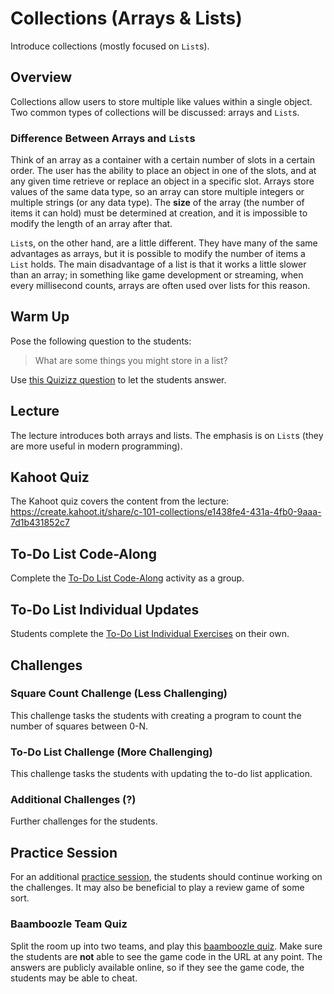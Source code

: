 # Collections (Arrays & Lists)
Introduce collections (mostly focused on `List`s).

## Overview
Collections allow users to store multiple like values within a single object. Two common types of collections will be discussed: arrays and `List`s.

### Difference Between Arrays and `List`s
Think of an array as a container with a certain number of slots in a certain order. The user has the ability to place an object in one of the slots, and at any given time retrieve or replace an object in a specific slot. Arrays store values of the same data type, so an array can store multiple integers or multiple strings (or any data type). The **size** of the array (the number of items it can hold) must be determined at creation, and it is impossible to modify the length of an array after that.

`List`s, on the other hand, are a little different. They have many of the same advantages as arrays, but it is possible to modify the number of items a `List` holds. The main disadvantage of a list is that it works a little slower than an array; in something like game development or streaming, when every millisecond counts, arrays are often used over lists for this reason.

## Warm Up
Pose the following question to the students:

>What are some things you might store in a list?

Use [this Quizizz question](https://quizizz.com/admin/quiz/5f6a0d78c2a344001b1f9b57/what-s-in-a-list) to let the students answer.

## Lecture
The lecture introduces both arrays and lists. The emphasis is on `List`s (they are more useful in modern programming).

## Kahoot Quiz
The Kahoot quiz covers the content from the lecture: https://create.kahoot.it/share/c-101-collections/e1438fe4-431a-4fb0-9aaa-7d1b431852c7

## To-Do List Code-Along
Complete the [To-Do List Code-Along](ToDoListCodeAlong.md) activity as a group.

## To-Do List Individual Updates
Students complete the [To-Do List Individual Exercises](ToDoListIndividual.md) on their own.

## Challenges
### Square Count Challenge (Less Challenging)
This challenge tasks the students with creating a program to count the number of squares between 0-N.

### To-Do List Challenge (More Challenging)
This challenge tasks the students with updating the to-do list application.

### Additional Challenges (?)
Further challenges for the students.

## Practice Session
For an additional [practice session](ListsPractice.md), the students should continue working on the challenges. It may also be beneficial to play a review game of some sort.

### Baamboozle Team Quiz
Split the room up into two teams, and play this [baamboozle quiz](https://www.baamboozle.com/game/138478). Make sure the students are **not** able to see the game code in the URL at any point. The answers are publicly available online, so if they see the game code, the students may be able to cheat.